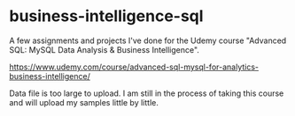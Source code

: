 # business-intelligence-sql

A few assignments and projects I've done for the Udemy course "Advanced SQL: MySQL Data Analysis & Business Intelligence". 

https://www.udemy.com/course/advanced-sql-mysql-for-analytics-business-intelligence/

Data file is too large to upload. I am still in the process of taking this course and will upload my samples little by little.
